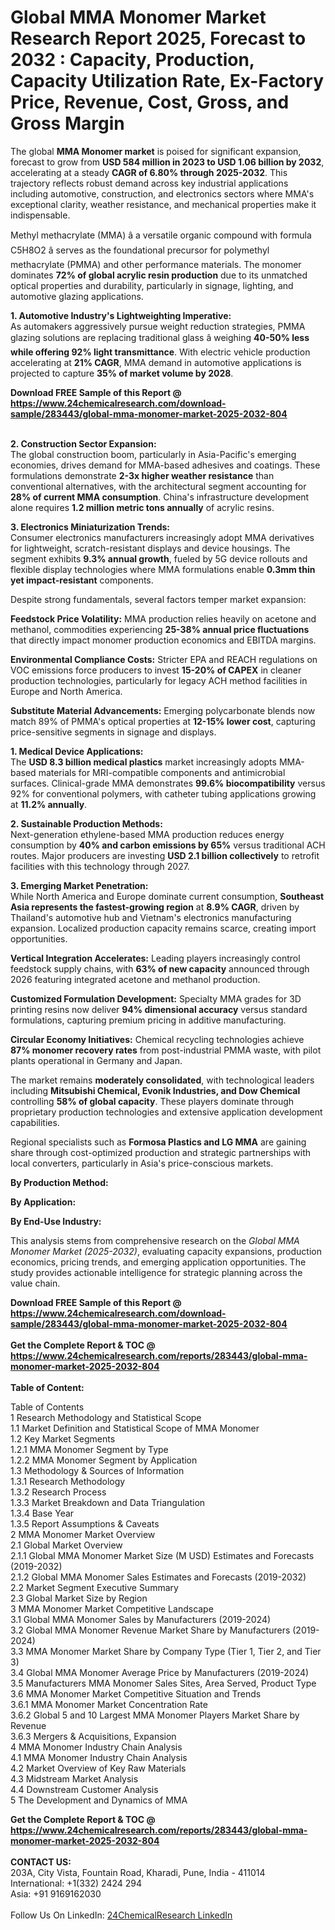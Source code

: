 <h1>Global MMA Monomer Market Research Report 2025, Forecast to 2032 : Capacity, Production, Capacity Utilization Rate, Ex-Factory Price, Revenue, Cost, Gross, and Gross Margin</h1><p>The global <strong>MMA Monomer market</strong> is poised for significant expansion, forecast to grow from <strong>USD 584 million in 2023 to USD 1.06 billion by 2032</strong>, accelerating at a steady <strong>CAGR of 6.80% through 2025-2032</strong>. This trajectory reflects robust demand across key industrial applications including automotive, construction, and electronics sectors where MMA's exceptional clarity, weather resistance, and mechanical properties make it indispensable.</p><p>Methyl methacrylate (MMA) â a versatile organic compound with formula C5H8O2 â serves as the foundational precursor for polymethyl methacrylate (PMMA) and other performance materials. The monomer dominates <strong>72% of global acrylic resin production</strong> due to its unmatched optical properties and durability, particularly in signage, lighting, and automotive glazing applications.</p><p><strong>1. Automotive Industry's Lightweighting Imperative:</strong><br>
As automakers aggressively pursue weight reduction strategies, PMMA glazing solutions are replacing traditional glass â weighing <strong>40-50% less while offering 92% light transmittance</strong>. With electric vehicle production accelerating at <strong>21% CAGR</strong>, MMA demand in automotive applications is projected to capture <strong>35% of market volume by 2028</strong>.</p><div><b>Download FREE Sample of this Report @ 
            <a href="https://www.24chemicalresearch.com/download-sample/283443/global-mma-monomer-market-2025-2032-804">
            https://www.24chemicalresearch.com/download-sample/283443/global-mma-monomer-market-2025-2032-804</a></b></div><br><p><strong>2. Construction Sector Expansion:</strong><br>
The global construction boom, particularly in Asia-Pacific's emerging economies, drives demand for MMA-based adhesives and coatings. These formulations demonstrate <strong>2-3x higher weather resistance</strong> than conventional alternatives, with the architectural segment accounting for <strong>28% of current MMA consumption</strong>. China's infrastructure development alone requires <strong>1.2 million metric tons annually</strong> of acrylic resins.</p><p><strong>3. Electronics Miniaturization Trends:</strong><br>
Consumer electronics manufacturers increasingly adopt MMA derivatives for lightweight, scratch-resistant displays and device housings. The segment exhibits <strong>9.3% annual growth</strong>, fueled by 5G device rollouts and flexible display technologies where MMA formulations enable <strong>0.3mm thin yet impact-resistant</strong> components.</p><p>Despite strong fundamentals, several factors temper market expansion:</p><p><strong>Feedstock Price Volatility:</strong> MMA production relies heavily on acetone and methanol, commodities experiencing <strong>25-38% annual price fluctuations</strong> that directly impact monomer production economics and EBITDA margins.</p><p><strong>Environmental Compliance Costs:</strong> Stricter EPA and REACH regulations on VOC emissions force producers to invest <strong>15-20% of CAPEX</strong> in cleaner production technologies, particularly for legacy ACH method facilities in Europe and North America.</p><p><strong>Substitute Material Advancements:</strong> Emerging polycarbonate blends now match 89% of PMMA's optical properties at <strong>12-15% lower cost</strong>, capturing price-sensitive segments in signage and displays.</p><p><strong>1. Medical Device Applications:</strong><br>
The <strong>USD 8.3 billion medical plastics</strong> market increasingly adopts MMA-based materials for MRI-compatible components and antimicrobial surfaces. Clinical-grade MMA demonstrates <strong>99.6% biocompatibility</strong> versus 92% for conventional polymers, with catheter tubing applications growing at <strong>11.2% annually</strong>.</p><p><strong>2. Sustainable Production Methods:</strong><br>
Next-generation ethylene-based MMA production reduces energy consumption by <strong>40% and carbon emissions by 65%</strong> versus traditional ACH routes. Major producers are investing <strong>USD 2.1 billion collectively</strong> to retrofit facilities with this technology through 2027.</p><p><strong>3. Emerging Market Penetration:</strong><br>
While North America and Europe dominate current consumption, <strong>Southeast Asia represents the fastest-growing region</strong> at <strong>8.9% CAGR</strong>, driven by Thailand's automotive hub and Vietnam's electronics manufacturing expansion. Localized production capacity remains scarce, creating import opportunities.</p><p><strong>Vertical Integration Accelerates:</strong> Leading players increasingly control feedstock supply chains, with <strong>63% of new capacity</strong> announced through 2026 featuring integrated acetone and methanol production.</p><p><strong>Customized Formulation Development:</strong> Specialty MMA grades for 3D printing resins now deliver <strong>94% dimensional accuracy</strong> versus standard formulations, capturing premium pricing in additive manufacturing.</p><p><strong>Circular Economy Initiatives:</strong> Chemical recycling technologies achieve <strong>87% monomer recovery rates</strong> from post-industrial PMMA waste, with pilot plants operational in Germany and Japan.</p><p>The market remains <strong>moderately consolidated</strong>, with technological leaders including <strong>Mitsubishi Chemical, Evonik Industries, and Dow Chemical</strong> controlling <strong>58% of global capacity</strong>. These players dominate through proprietary production technologies and extensive application development capabilities.</p><p>Regional specialists such as <strong>Formosa Plastics and LG MMA</strong> are gaining share through cost-optimized production and strategic partnerships with local converters, particularly in Asia's price-conscious markets.</p><p><strong>By Production Method:</strong></p><p><strong>By Application:</strong></p><p><strong>By End-Use Industry:</strong></p><p>This analysis stems from comprehensive research on the <em>Global MMA Monomer Market (2025-2032)</em>, evaluating capacity expansions, production economics, pricing trends, and emerging application opportunities. The study provides actionable intelligence for strategic planning across the value chain.</p><div><b>Download FREE Sample of this Report @ 
            <a href="https://www.24chemicalresearch.com/download-sample/283443/global-mma-monomer-market-2025-2032-804">
            https://www.24chemicalresearch.com/download-sample/283443/global-mma-monomer-market-2025-2032-804</a></b></div><br><div><b>Get the Complete Report & TOC @ 
            <a href="https://www.24chemicalresearch.com/reports/283443/global-mma-monomer-market-2025-2032-804">
            https://www.24chemicalresearch.com/reports/283443/global-mma-monomer-market-2025-2032-804</a></b></div><br>
            <b>Table of Content:</b><p>Table of Contents<br />
1 Research Methodology and Statistical Scope<br />
1.1 Market Definition and Statistical Scope of MMA Monomer<br />
1.2 Key Market Segments<br />
1.2.1 MMA Monomer Segment by Type<br />
1.2.2 MMA Monomer Segment by Application<br />
1.3 Methodology & Sources of Information<br />
1.3.1 Research Methodology<br />
1.3.2 Research Process<br />
1.3.3 Market Breakdown and Data Triangulation<br />
1.3.4 Base Year<br />
1.3.5 Report Assumptions & Caveats<br />
2 MMA Monomer Market Overview<br />
2.1 Global Market Overview<br />
2.1.1 Global MMA Monomer Market Size (M USD) Estimates and Forecasts (2019-2032)<br />
2.1.2 Global MMA Monomer Sales Estimates and Forecasts (2019-2032)<br />
2.2 Market Segment Executive Summary<br />
2.3 Global Market Size by Region<br />
3 MMA Monomer Market Competitive Landscape<br />
3.1 Global MMA Monomer Sales by Manufacturers (2019-2024)<br />
3.2 Global MMA Monomer Revenue Market Share by Manufacturers (2019-2024)<br />
3.3 MMA Monomer Market Share by Company Type (Tier 1, Tier 2, and Tier 3)<br />
3.4 Global MMA Monomer Average Price by Manufacturers (2019-2024)<br />
3.5 Manufacturers MMA Monomer Sales Sites, Area Served, Product Type<br />
3.6 MMA Monomer Market Competitive Situation and Trends<br />
3.6.1 MMA Monomer Market Concentration Rate<br />
3.6.2 Global 5 and 10 Largest MMA Monomer Players Market Share by Revenue<br />
3.6.3 Mergers & Acquisitions, Expansion<br />
4 MMA Monomer Industry Chain Analysis<br />
4.1 MMA Monomer Industry Chain Analysis<br />
4.2 Market Overview of Key Raw Materials<br />
4.3 Midstream Market Analysis<br />
4.4 Downstream Customer Analysis<br />
5 The Development and Dynamics of MMA</p><div><b>Get the Complete Report & TOC @ 
            <a href="https://www.24chemicalresearch.com/reports/283443/global-mma-monomer-market-2025-2032-804">
            https://www.24chemicalresearch.com/reports/283443/global-mma-monomer-market-2025-2032-804</a></b></div><br><b>CONTACT US:</b><br>
            203A, City Vista, Fountain Road, Kharadi, Pune, India - 411014<br>
            International: +1(332) 2424 294<br>
            Asia: +91 9169162030 <br><br>
            Follow Us On LinkedIn: <a href="https://www.linkedin.com/company/24chemicalresearch/">24ChemicalResearch LinkedIn</a>